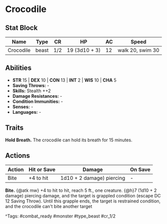 # Crocodile

## Stat Block

| Name | Type | CR | HP | AC | Speed |
|------|------|----|----|----|-------|
| Crocodile | beast | 1/2 | 19 (3d10 + 3) | 12 | walk 20, swim 30 |

## Abilities

- **STR** 15 | **DEX** 10 | **CON** 13 | **INT** 2 | **WIS** 10 | **CHA** 5
- **Saving Throws:** -  
- **Skills:** Stealth ++2  
- **Damage Resistances:** -  
- **Condition Immunities:** -  
- **Senses:** -  
- **Languages:** -

## Traits

**Hold Breath.** The crocodile can hold its breath for 15 minutes.


## Actions

| Action | Hit or Save | Damage | On Save |
|--------|--------------|--------|----------|
| Bite | +4 to hit | 1d10 + 2 damage) piercing | - |

**Bite.** {@atk mw} +4 to hit to hit, reach 5 ft., one creature. {@h}7 (1d10 + 2 damage) piercing damage, and the target is grappled condition (escape DC 12 Saving Throw). Until this grapple ends, the target is restrained condition, and the crocodile can't bite another target


^Tags: #combat_ready #monster #type_beast #cr_1/2